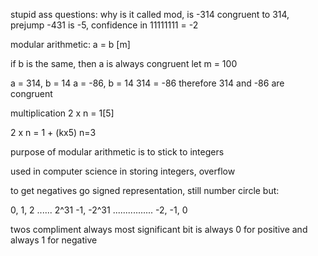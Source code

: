 stupid ass questions: why is it called mod, is -314 congruent to 314, prejump -431 is -5, confidence in 11111111 = -2 



modular arithmetic:
a = b [m]

if b is the same, then a is always congruent
let m = 100

a = 314, b = 14
a = -86, b = 14
314 = -86
therefore 314 and -86 are congruent

multiplication
2 x n = 1[5]

2 x n = 1 + (kx5)
n=3

purpose of modular arithmetic is to stick to integers 


used in computer science in storing integers, overflow

to get negatives go signed representation, still number circle but:

0, 1, 2 ...... 2^31 -1, -2^31 ................ -2, -1, 0

twos compliment always
most significant bit is always 0 for positive and always 1 for negative

